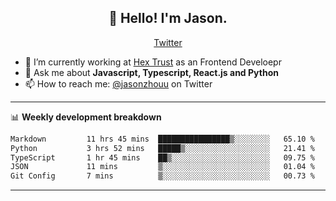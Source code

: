 <h2 align="center">👋 Hello! I'm Jason.</h2>
<p align="center">
  <a href="https://twitter.com/jasonzhouu">Twitter</a>
</p>


- 🔭 I’m currently working at [Hex Trust](https://hextrust.com/) as an Frontend Develoepr
- 💬 Ask me about **Javascript, Typescript, React.js and Python**
- 📫 How to reach me: [@jasonzhouu](https://twitter.com/jasonzhouu) on Twitter

-------

📊 **Weekly development breakdown**
<!--START_SECTION:waka-->

```txt
Markdown         11 hrs 45 mins  ████████████████▒░░░░░░░░   65.10 %
Python           3 hrs 52 mins   █████▒░░░░░░░░░░░░░░░░░░░   21.41 %
TypeScript       1 hr 45 mins    ██▒░░░░░░░░░░░░░░░░░░░░░░   09.75 %
JSON             11 mins         ▒░░░░░░░░░░░░░░░░░░░░░░░░   01.04 %
Git Config       7 mins          ▒░░░░░░░░░░░░░░░░░░░░░░░░   00.73 %
```

<!--END_SECTION:waka-->

-------
